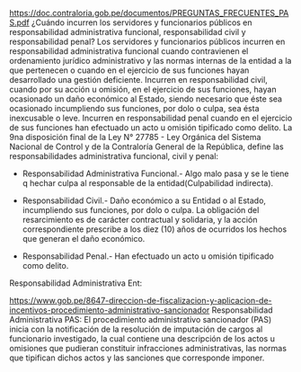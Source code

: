 https://doc.contraloria.gob.pe/documentos/PREGUNTAS_FRECUENTES_PAS.pdf
¿Cuándo incurren los servidores y funcionarios públicos en responsabilidad administrativa
funcional, responsabilidad civil y responsabilidad penal?
Los servidores y funcionarios públicos incurren en responsabilidad administrativa funcional cuando
contravienen el ordenamiento jurídico administrativo y las normas internas de la entidad a la que
pertenecen o cuando en el ejercicio de sus funciones hayan desarrollado una gestión deficiente.
Incurren en responsabilidad civil, cuando por su acción u omisión, en el ejercicio de sus funciones,
hayan ocasionado un daño económico al Estado, siendo necesario que éste sea ocasionado
incumpliendo sus funciones, por dolo o culpa, sea ésta inexcusable o leve.
Incurren en responsabilidad penal cuando en el ejercicio de sus funciones han efectuado un acto u
omisión tipificado como delito.
La 9na disposición final de la Ley N° 27785 - Ley Orgánica del Sistema Nacional de Control y de la
Contraloría General de la República, define las responsabilidades administrativa funcional, civil y
penal:

- Responsabilidad Administrativa Funcional.- Algo malo pasa y se le tiene q hechar culpa al responsable de la entidad(Culpabilidad indirecta).

- Responsabilidad Civil.- Daño económico a su Entidad o al Estado, incumpliendo sus funciones, por dolo o culpa. La obligación del
  resarcimiento es de carácter contractual y solidaria, y la acción correspondiente prescribe a los
  diez (10) años de ocurridos los hechos que generan el daño económico.

- Responsabilidad Penal.- Han efectuado un acto u omisión tipificado como delito.

Responsabilidad Administrativa Ent:

https://www.gob.pe/8647-direccion-de-fiscalizacion-y-aplicacion-de-incentivos-procedimiento-administrativo-sancionador
Responsabilidad Administrativa PAS:
El procedimiento administrativo sancionador (PAS) inicia con la notificación de la resolución de imputación de cargos al funcionario investigado, la cual contiene una descripción de los actos u omisiones que pudieran constituir infracciones administrativas, las normas que tipifican dichos actos y las sanciones que corresponde imponer.
